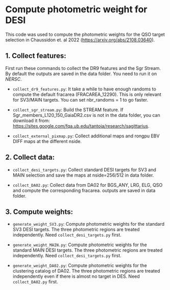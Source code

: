 # Compute photometric weight for DESI

This code was used to compute the photometric weights for the QSO target selection in Chaussidon et. al 2022 (https://arxiv.org/abs/2108.03640).

## 1. Collect features:

First run these commands to collect the DR9 features and the Sgr Stream. By default the outputs are saved in the data folder. You need to run it on *NERSC*.

 * `collect_dr9_features.py`: It take a while to have enough randoms to compute the default fracarea (FRACAREA_12290). This is only relevant for SV3/MAIN targets. You can set nbr_randoms = 1 to go faster.

 * `collect_sgr_stream.py`: Build the STREAM feature. If Sgr_members_L120_150_GaiaDR2.csv is not in the data folder, you can download it from: https://sites.google.com/fqa.ub.edu/tantoja/research/sagittarius.
 
 * `collect_external_pixmap.py`: Collect additional maps and rongpu EBV DIFF maps at the different nside.

## 2. Collect data:

* `collect_desi_targets.py`: Collect standard DESI targets for SV3 and MAIN selection and save the maps at nside=256/512 in data folder.

* `collect_DA02.py`: Collect data from DA02 for BGS_ANY, LRG, ELG, QSO and compute the corresponding fracarea. outputs are saved in data folder.

## 3. Compute weights:

* `generate_weight_SV3.py`: Compute photometric weights for the standard SV3 DESI targets. The three photometric regions are treated independently. Need `collect_desi_targets.py` first.

* `generate_weight_MAIN.py`: Compute photometric weights for the standard MAIN DESI targets. The three photometric regions are treated independently. Need `collect_desi_targets.py` first.

* `generate_weight_DA02.py`: Compute photometric weights for the clustering catalog of DA02. The three photometric regions are treated independently even if there is almost no target in DES. Need `collect_DA02.py` first.
